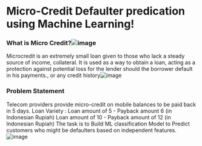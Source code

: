 # Micro-Credit Defaulter predication using Machine Learning!
### What is Micro Credit?![image](https://github.com/Chizzle001/Micro-Credit-Defaulter-Prediction-Predictive-Modeling-/assets/108518456/ad11873a-35a9-4448-8c7d-370006fa0b1c)

Microcredit is an extremely small loan given to those who lack a steady source of income, collateral. It is used as a way to obtain a loan, acting as a protection against potential loss for the lender should the borrower default in his payments., or any credit history![image](https://github.com/Chizzle001/Micro-Credit-Defaulter-Prediction-Predictive-Modeling-/assets/108518456/beafe5df-b8d0-4ec8-8c36-49606b79175c)

### Problem Statement
Telecom providers provide micro-credit on mobile balances to be paid back in 5 days.
Loan Variety :
Loan amount of 5 - Payback amount 6 (in Indonesian Rupiah)
Loan amount of 10 - Payback amount of 12 (in Indonesian Rupiah)
The task is to Build  ML classification Model to Predict customers who might be defaulters based on independent features.
![image](https://github.com/Chizzle001/Micro-Credit-Defaulter-Prediction-Predictive-Modeling-/assets/108518456/2c15b08a-be42-40d3-834f-604e616a10ff)
